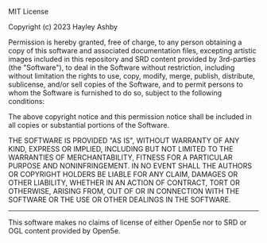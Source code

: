 MIT License

Copyright (c) 2023 Hayley Ashby

Permission is hereby granted, free of charge, to any person obtaining a copy
of this software and associated documentation files, excepting artistic images 
included in this repository and SRD content provided by 3rd-parties (the "Software"), to deal
in the Software without restriction, including without limitation the rights
to use, copy, modify, merge, publish, distribute, sublicense, and/or sell
copies of the Software, and to permit persons to whom the Software is
furnished to do so, subject to the following conditions:

The above copyright notice and this permission notice shall be included in all
copies or substantial portions of the Software.

THE SOFTWARE IS PROVIDED "AS IS", WITHOUT WARRANTY OF ANY KIND, EXPRESS OR
IMPLIED, INCLUDING BUT NOT LIMITED TO THE WARRANTIES OF MERCHANTABILITY,
FITNESS FOR A PARTICULAR PURPOSE AND NONINFRINGEMENT. IN NO EVENT SHALL THE
AUTHORS OR COPYRIGHT HOLDERS BE LIABLE FOR ANY CLAIM, DAMAGES OR OTHER
LIABILITY, WHETHER IN AN ACTION OF CONTRACT, TORT OR OTHERWISE, ARISING FROM,
OUT OF OR IN CONNECTION WITH THE SOFTWARE OR THE USE OR OTHER DEALINGS IN THE
SOFTWARE.

<hr>

This software makes no claims of license of either Open5e nor to SRD or OGL content provided by Open5e.
